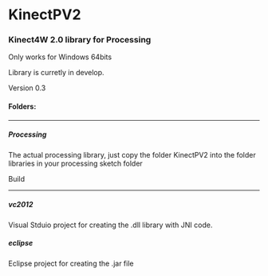 KinectPV2
==========


### Kinect4W 2.0 library for Processing


Only works for Windows 64bits

Library is curretly in develop.

Version 0.3


#### Folders:

---

##### Processing

The actual processing library, just copy the folder KinectPV2 into the folder libraries in your processing sketch folder

Build

---

##### vc2012

Visual Stduio project for creating the .dll library with JNI code.

##### eclipse

Eclipse project for creating the .jar file 

